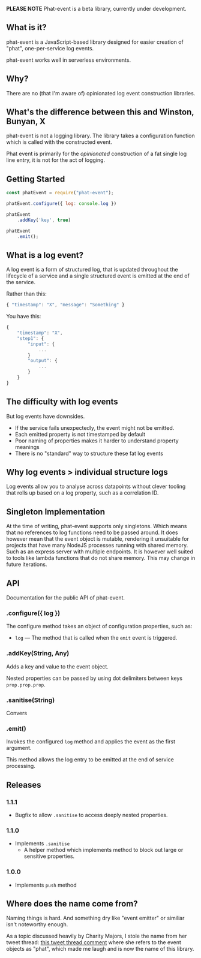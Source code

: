 
**PLEASE NOTE** Phat-event is a beta library, currently under development.

## What is it?

phat-event is a JavaScript-based library designed for easier creation of "phat", one-per-service log events.

phat-event works well in serverless environments.

## Why?

There are no (that I'm aware of) opinionated log event construction libraries.

## What's the difference between this and Winston, Bunyan, X

phat-event is not a logging library. The library takes a configuration function which is called with the constructed event.

Phat event is primarily for the _opinionated_ construction of a fat single log line entry, it is not for the act of logging.

## Getting Started

```javascript
const phatEvent = require("phat-event");

phatEvent.configure({ log: console.log })

phatEvent
    .addKey('key', true)

phatEvent
    .emit();
```

## What is a log event?

A log event is a form of structured log, that is updated throughout the lifecycle of a service and a single structured event is emitted at the end of the service.

Rather than this:

```javascript
{ "timestamp": "X", "message": "Something" }
```

You have this:

```javascript
{
    "timestamp": "X",
    "step1": {
        "input": {
            ...
        }
        "output": {
            ...
        }
    }
}
 ```

## The difficulty with log events

But log events have downsides.

* If the service fails unexpectedly, the event might not be emitted.
* Each emitted property is not timestamped by default
* Poor naming of properties makes it harder to understand property meanings
* There is no "standard" way to structure these fat log events

## Why log events > individual structure logs

Log events allow you to analyse across datapoints without clever tooling that rolls up based on a log property, such as a correlation ID.

## Singleton Implementation

At the time of writing, phat-event supports only singletons. Which means that no references to log functions need to be passed around. It does however mean that the event object is mutable, rendering it unsuitable for projects that have many NodeJS processes running with shared memory. Such as an express server with multiple endpoints. It is however well suited to tools like lambda functions that do not share memory. This may change in future iterations.

## API

Documentation for the public API of phat-event.

### .configure({ log })

The configure method takes an object of configuration properties, such as:

* `log` — The method that is called when the `emit` event is triggered.

### .addKey(String, Any)

Adds a key and value to the event object.

Nested properties can be passed by using dot delimiters between keys `prop.prop.prop`.

### .sanitise(String)

Convers

### .emit()

Invokes the configured `log` method and applies the event as the first argument.

This method allows the log entry to be emitted at the end of service processing.

## Releases

### 1.1.1

* Bugfix to allow `.sanitise` to access deeply nested properties.

### 1.1.0

* Implements `.sanitise`
    * A helper method which implements method to block out large or sensitive properties.

### 1.0.0

* Implements `push` method

## Where does the name come from?

Naming things is hard. And something dry like "event emitter" or similiar isn't noteworthy enough.

As a topic discussed heavily by Charity Majors, I stole the name from her tweet thread: [this tweet thread comment](https://twitter.com/mipsytipsy/status/1042978722645569537) where she refers to the event objects as "phat", which made me laugh and is now the name of this library.
